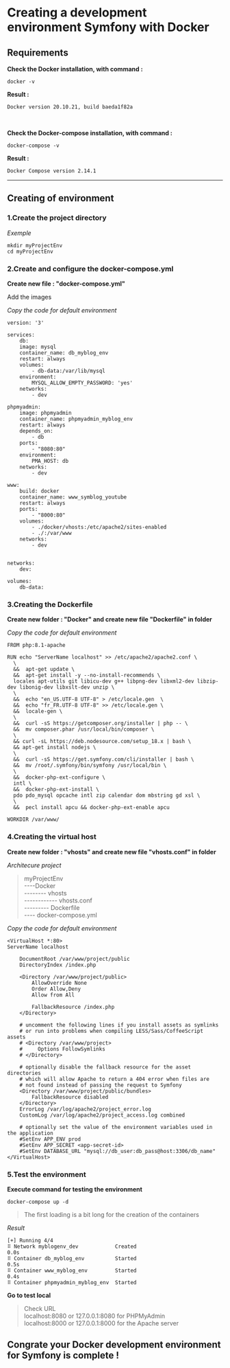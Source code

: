 # Creating a development environment Symfony with Docker

## Requirements

**Check the Docker installation, with command :**

`docker -v`

**Result :**

`Docker version 20.10.21, build baeda1f82a`

<br>

**Check the Docker-compose installation, with command :**

`docker-compose -v`

**Result :**

`Docker Compose version 2.14.1`

---
## Creating of environment

### 1.Create the project directory

*Exemple*

```
mkdir myProjectEnv
cd myProjectEnv
```
### 2.Create and configure the docker-compose.yml

**Create new file : "docker-compose.yml"**

Add the images

*Copy the code for default environment*
```
version: '3'

services:
    db:
    image: mysql
    container_name: db_myblog_env
    restart: always
    volumes:
        - db-data:/var/lib/mysql
    environment:
        MYSQL_ALLOW_EMPTY_PASSWORD: 'yes'
    networks:
        - dev

phpmyadmin:
    image: phpmyadmin
    container_name: phpmyadmin_myblog_env
    restart: always
    depends_on:
        - db
    ports:
        - "8080:80"
    environment:
        PMA_HOST: db
    networks:
        - dev

www:
    build: docker
    container_name: www_symblog_youtube
    restart: always
    ports:
        - "8000:80"
    volumes:
        - ./docker/vhosts:/etc/apache2/sites-enabled
        - ./:/var/www
    networks:
        - dev


networks:
    dev:

volumes:
    db-data:
```

### 3.Creating the Dockerfile

**Create new folder : "Docker" and create new file "Dockerfile" in folder**

*Copy the code for default environment*

```
FROM php:8.1-apache

RUN echo "ServerName localhost" >> /etc/apache2/apache2.conf \
  \
  &&  apt-get update \
  &&  apt-get install -y --no-install-recommends \
  locales apt-utils git libicu-dev g++ libpng-dev libxml2-dev libzip-dev libonig-dev libxslt-dev unzip \
  \
  &&  echo "en_US.UTF-8 UTF-8" > /etc/locale.gen  \
  &&  echo "fr_FR.UTF-8 UTF-8" >> /etc/locale.gen \
  &&  locale-gen \
  \
  &&  curl -sS https://getcomposer.org/installer | php -- \
  &&  mv composer.phar /usr/local/bin/composer \
  \
  && curl -sL https://deb.nodesource.com/setup_18.x | bash \
  && apt-get install nodejs \
  \
  &&  curl -sS https://get.symfony.com/cli/installer | bash \
  &&  mv /root/.symfony/bin/symfony /usr/local/bin \
  \
  &&  docker-php-ext-configure \
  intl \
  &&  docker-php-ext-install \
  pdo pdo_mysql opcache intl zip calendar dom mbstring gd xsl \
  \
  &&  pecl install apcu && docker-php-ext-enable apcu

WORKDIR /var/www/
```

### 4.Creating the virtual host

**Create new folder : "vhosts" and create new file "vhosts.conf" in folder**

*Architecure project*
>myProjectEnv
><br>----Docker
><br>-------- vhosts
><br>------------ vhosts.conf
><br>--------- Dockerfile
><br>---- docker-compose.yml

*Copy the code for default environment*
```
<VirtualHost *:80>
ServerName localhost

    DocumentRoot /var/www/project/public
    DirectoryIndex /index.php

    <Directory /var/www/project/public>
        AllowOverride None
        Order Allow,Deny
        Allow from All

        FallbackResource /index.php
    </Directory>

    # uncomment the following lines if you install assets as symlinks
    # or run into problems when compiling LESS/Sass/CoffeeScript assets
    # <Directory /var/www/project>
    #     Options FollowSymlinks
    # </Directory>

    # optionally disable the fallback resource for the asset directories
    # which will allow Apache to return a 404 error when files are
    # not found instead of passing the request to Symfony
    <Directory /var/www/project/public/bundles>
        FallbackResource disabled
    </Directory>
    ErrorLog /var/log/apache2/project_error.log
    CustomLog /var/log/apache2/project_access.log combined

    # optionally set the value of the environment variables used in the application
    #SetEnv APP_ENV prod
    #SetEnv APP_SECRET <app-secret-id>
    #SetEnv DATABASE_URL "mysql://db_user:db_pass@host:3306/db_name"
</VirtualHost>
```

### 5.Test the environment 

**Execute command for testing the environment**

`docker-compose up -d`

>The first loading is a bit long for the creation of the containers

*Result*
```
[+] Running 4/4
⠿ Network myblogenv_dev            Created                                      0.0s
⠿ Container db_myblog_env          Started                                      0.5s
⠿ Container www_myblog_env         Started                                      0.4s
⠿ Container phpmyadmin_myblog_env  Started  
```

**Go to test local**

>Check URL
> <br> localhost:8080 or 127.0.0.1:8080 for PHPMyAdmin
> <br> localhost:8000 or 127.0.0.1:8000 for the Apache server 

## Congrate your Docker development environment for Symfony is complete !